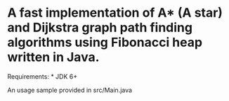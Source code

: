 # A fast implementation of A* (A star) and Dijkstra graph path finding algorithms using Fibonacci heap written in Java.

Requirements:
    * JDK 6+

An usage sample provided in src/Main.java